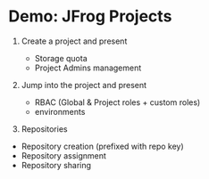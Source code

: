 # Demo: JFrog Projects

1. Create a project and present

    + Storage quota
    + Project Admins management

2. Jump into the project and present

    + RBAC (Global & Project roles + custom roles)
    + environments

3. Repositories

+ Repository creation (prefixed with repo key)
+ Repository assignment
+ Repository sharing
